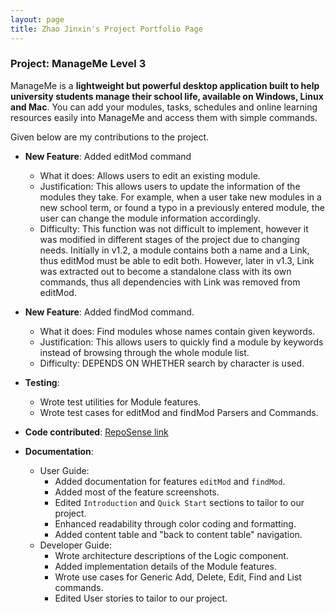 ```yaml
---
layout: page
title: Zhao Jinxin's Project Portfolio Page
---
```


### Project: ManageMe Level 3

ManageMe is a **lightweight but powerful desktop application built to help university students manage their school life, 
available on Windows, Linux and Mac**. You can add your modules, tasks, schedules and online learning resources easily 
into ManageMe and access them with simple commands.

Given below are my contributions to the project.

* **New Feature**: Added editMod command
  * What it does: Allows users to edit an existing module.
  * Justification: This allows users to update the information of the modules they take. For example, 
    when a user take new modules in a new school term, or found a typo in a previously entered module,
    the user can change the module information accordingly.
  * Difficulty: This function was not difficult to implement, however it was modified in different stages of the project
    due to changing needs. Initially in v1.2, a module contains both a name and a Link, thus editMod must be able to edit both. 
    However, later in v1.3, Link was extracted out to become a standalone class with its own commands, 
    thus all dependencies with Link was removed from editMod.

* **New Feature**: Added findMod command.
  * What it does: Find modules whose names contain given keywords.
  * Justification: This allows users to quickly find a module by keywords instead of browsing through the whole module list.
  * Difficulty: DEPENDS ON WHETHER search by character is used.


* **Testing**:
  * Wrote test utilities for Module features.
  * Wrote test cases for editMod and findMod Parsers and Commands.

* **Code contributed**: [RepoSense link](https://nus-cs2103-ay2122s1.github.io/tp-dashboard/?search=&sort=groupTitle&sortWithin=title&since=2021-09-17&timeframe=commit&mergegroup=&groupSelect=groupByRepos&breakdown=false&tabOpen=true&tabType=authorship&tabAuthor=JinxinZhao315&tabRepo=AY2122S1-CS2103T-W11-3%2Ftp%5Bmaster%5D&authorshipIsMergeGroup=false&authorshipFileTypes=docs~functional-code~test-code~other&authorshipIsBinaryFileTypeChecked=false)

* **Documentation**:
  * User Guide:
    * Added documentation for features `editMod` and `findMod`.
    * Added most of the feature screenshots.
    * Edited `Introduction` and `Quick Start` sections to tailor to our project.
    * Enhanced readability through color coding and formatting.
    * Added content table and "back to content table" navigation.
  * Developer Guide:
    * Wrote architecture descriptions of the Logic component.
    * Added implementation details of the Module features.
    * Wrote use cases for Generic Add, Delete, Edit, Find and List commands.
    * Edited User stories to tailor to our project.

